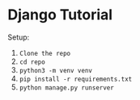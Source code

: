 # Django Tutorial

Setup:

1. `Clone the repo`
2. `cd repo`
3. `python3 -m venv venv`
4. `pip install -r requirements.txt`
5. `python manage.py runserver`
